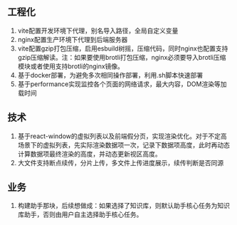 ## 工程化
1. vite配置开发环境下代理，别名导入路径，全局自定义变量
2. nginx配置生产环境下代理到后端服务器
3. vite配置gzip打包压缩，启用esbuild树摇，压缩代码，同时nginx也配置支持gzip压缩解读。注：如果要使用brotli打包压缩，nginx必须要导入brotli压缩模块或者使用支持brotli的nginx镜像。
4. 基于docker部署，为避免多次相同操作部署，利用.sh脚本快速部署
5. 基于performance实现监控各个页面的网络请求，最大内容，DOM渲染等加载时间
## 技术
1. 基于react-window的虚拟列表以及前端假分页，实现渲染优化。对于不定高场景下的虚拟列表，先实际渲染数据项一次，记录下数据项高度，此时再动态计算数据项最终渲染的高度，并动态更新视区高度。
2. 大文件支持断点续传，分片上传，多文件上传进度展示，续传判断是否同源

## 业务
1. 构建助手那块，后续想做成：如果选择了知识库，则默认助手核心任务为知识库助手，否则由用户自主选择助手核心任务。